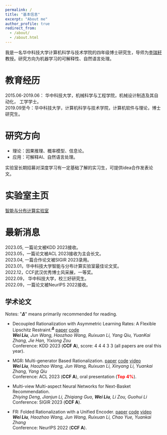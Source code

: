 ```yaml
---
permalink: /
title: "基本信息"
excerpt: "About me"
author_profile: true
redirect_from: 
  - /about/
  - /about.html
---
```


我是一名华中科技大学计算机科学与技术学院的四年级博士研究生，导师为[李瑞轩](http://idc.hust.edu.cn/rxli/index.html)教授。研究方向为机器学习的可解释性、自然语言处理。  

教育经历
======
2015.06-2019.06： 华中科技大学，机械科学与工程学院，机械设计制造及其自动化， 工学学士。  
2019.09至今：华中科技大学，计算机科学与技术学院，计算机软件与理论，博士研究生。  

研究方向
======
- 理论：因果推理、概率模型、信息论。  
- 应用：可解释AI、自然语言处理。

实验室长期招募对深度学习有一定基础了解的实习生，可提供idea合作发表论文。

实验室主页
=====
[智能与分布计算实验室](http://idc.hust.edu.cn/)


最新消息
======
2023.05, 一篇论文被KDD 2023接收。  
2023.05，一篇论文被ACL 2023接收为主会长文。  
2023.04, 一篇合作论文被SIGIR 2023录用。   
2023.01，华中科技大学智能与分布计算实验室最佳论文奖。  
2022.12，CCF武汉优秀博士风采展，一等奖。   
2022.09， 华中科技大学，校三好研究生。   
2022.09，一篇论文被NeurIPS 2022接收。    

学术论文
------
Notes: "**$\Delta$**" means primarily recommended for reading.

- Decoupled Rationalization with Asymmetric Learning Rates: A Flexible Lipschitz Restraint.**$^\Delta$** [paper](https://arxiv.org/abs/2305.13599) [code](https://github.com/jugechengzi/Rationalization-DR)  
*__Wei Liu__, Jun Wang, Haozhao Wang, Ruixuan Li, Yang Qiu, YuanKai Zhang, Jie Han, Yixiong Zou*  
Conference: KDD 2023 (**CCF A**), score: 4 4 4 3 3 (all papers are oral this year).

- MGR: Multi-generator Based Rationalization.  [paper](https://arxiv.org/abs/2305.04492) [code](https://github.com/jugechengzi/Rationalization-MGR) [video](https://cdn.touzhiwang.com/video/market/ACL2023%E7%8E%8B%E4%BF%8A%E5%8D%9A%E5%A3%AB%E7%8E%B0%E5%9C%BA%E6%BC%94%E8%AE%B2%E8%A7%86%E9%A2%91.mp4)    
*__Wei Liu__, Haozhao Wang, Jun Wang, Ruixuan Li, Xinyang Li, Yuankai Zhang, Yang Qiu*  
Conference: ACL 2023 (**CCF A**), oral presentation (**<font color=red>Top 4%</font>**).

- Multi-view Multi-aspect Neural Networks for Next-Basket Recommendation.  
*Zhiying Deng, Jianjun Li, Zhiqiang Guo, __Wei Liu__, Li Zou, Guohui Li*  
Conference: SIGIR 2023 (**CCF A**).

- FR: Folded Rationalization with a Unified Encoder. [paper](https://arxiv.org/pdf/2209.08285.pdf) [code](https://github.com/jugechengzi/FR) [video](https://slideslive.com/38990450/fr-folded-rationalization-with-a-unified-encoder?ref=search-presentations-folded+rationalization)  
    *__Wei Liu__, Haozhao Wang, Jun Wang, Ruixuan Li, Chao Yue, Yuankai Zhang*    
  Conference: NeurIPS 2022 (**CCF A**).
    
    
<script type="text/javascript" id="clustrmaps" src="//clustrmaps.com/map_v2.js?d=rL71QO-aAGuIN0YNc9c-NFz4ChdB_9vxdJYfb3qmjnI&cl=ffffff&w=a"></script>
<!-- <script type="text/javascript" id="clstr_globe" src="//clustrmaps.com/globe.js?d=rL71QO-aAGuIN0YNc9c-NFz4ChdB_9vxdJYfb3qmjnI"></script> -->


